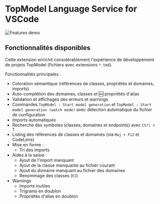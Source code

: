 # TopModel Language Service for VSCode

![Features demo](https://raw.githubusercontent.com/klee-contrib/topmodel/develop/TopModel.VSCode/demo.gif "Features demonstration")

## Fonctionnalités disponibles

Cette extension enrichit considérablement l'expérience de développement de projets TopModel (fichiers avec extensions `*.tmd`).

Fonctionnalités principales :

- Coloration sémantique (références de classes, propriétés et domaines, imports)
- Auto-complétion des domaines, classes et :new: propriétés d'alias
- Validation et affichages des erreurs et warnings
- Commandes `TopModel : Start model generation` et `TopModel : Start model generation (watch mode)` avec détection automatique du fichier de configuration
- Imports automatiques
- Recherche des symboles (classes, domaines et endpoints) avec `Ctrl + T`
- Listing des références de classes et domaines (via `Maj + F12` et CodeLens)
- Mise en forme :
  - Tri des imports
- Aides à la saisie :
  - Ajout de l'import manquant
  - Ajout de la classe manquante au fichier courant
  - Ajout du domaine manquant au fichier des domaines
  - Renommage des classes (`F2`)
- Warnings
  - Imports inutiles
  - Trigrams en doublon
  - Propriétés d'alias en doublon
